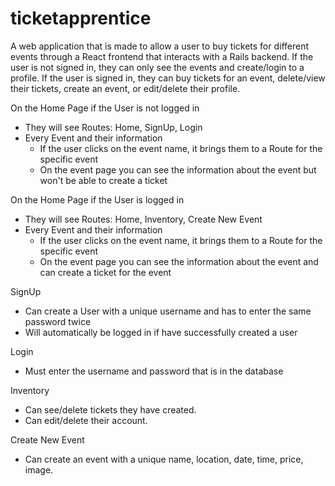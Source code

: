 # ticketapprentice
A web application that is made to allow a user to buy tickets for different events through a React frontend that interacts with a Rails backend. If the user is not signed in, they can only see the events and create/login to a profile. If the user is signed in, they can buy tickets for an event, delete/view their tickets, create an event, or edit/delete their profile.

On the Home Page if the User is not logged in
  * They will see Routes: Home, SignUp, Login
  * Every Event and their information
    * If the user clicks on the event name, it brings them to a Route for the specific event
    * On the event page you can see the information about the event but won't be able to create a ticket

On the Home Page if the User is logged in
  * They will see Routes: Home, Inventory, Create New Event
  * Every Event and their information
    * If the user clicks on the event name, it brings them to a Route for the specific event
    * On the event page you can see the information about the event and can create a ticket for the event

SignUp
  * Can create a User with a unique username and has to enter the same password twice
  * Will automatically be logged in if have successfully created a user

Login
  * Must enter the username and password that is in the database

Inventory
  * Can see/delete tickets they have created.
  * Can edit/delete their account.

Create New Event
  * Can create an event with a unique name, location, date, time, price, image.